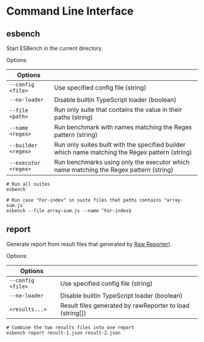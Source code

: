 # Command Line Interface

## esbench

Start ESBench in the current directory. 

Options:

| Options              |                                                                                                 |
|----------------------|-------------------------------------------------------------------------------------------------|
| `--config <file>`    | Use specified config file (string)                                                              |
| `--no-loader`        | Disable builtin TypeScript loader (boolean)                                                     |
| `--file <path>`      | Run only suite that contains the value in their paths (string)                                  |
| `--name <regex>`     | Run benchmark with names matching the Regex pattern (string)                                    |
| `--builder <regex>`  | Run only suites built with the specified builder which name matching the Regex pattern (string) |
| `--executor <regex>` | Run benchmarks using only the executor which name matching the Regex pattern (string)           |

```shell
# Run all suites
esbench

# Run case "For-index" in suite files that paths contains "array-sum.js`
esbench --file array-sum.js --name ^For-index$
```

## report

Generate report from result files that generated by [Raw Reporter](./reporters#rawreporter)).

Options:

| Options           |                                                          |
|-------------------|----------------------------------------------------------|
| `--config <file>` | Use specified config file (string)                       |
| `--no-loader`     | Disable builtin TypeScript loader (boolean)              |
| `<results...>`    | Result files generated by rawReporter to load (string[]) |

```shell
# Combine the two results files into one report
esbench report result-1.json result-2.json
```
